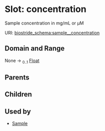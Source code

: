 
# Slot: concentration

Sample concentration in mg/mL or µM

URI: [biostride_schema:sample__concentration](https://w3id.org/biostride/schema/sample__concentration)


## Domain and Range

None &#8594;  <sub>0..1</sub> [Float](types/Float.md)

## Parents


## Children


## Used by

 * [Sample](Sample.md)
